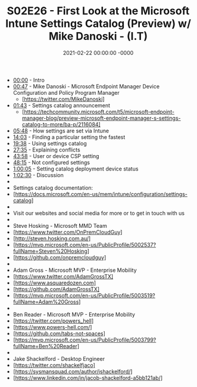 ﻿---
layout: post
title: "S02E26 - First Look at the Microsoft Intune Settings Catalog (Preview) w/ Mike Danoski - (I.T)"
date: 2021-02-22 00:00:00 -0000
categories:
---

 * [00:00](https://www.youtube.com/watch?v=sqIKcWXPvyI&t=0s) - Intro
 * [00:47](https://www.youtube.com/watch?v=sqIKcWXPvyI&t=47s) - Mike Danoski - Microsoft Endpoint Manager Device Configuration and Policy Program Manager
   - [https://twitter.com/MikeDanoski]
 * [01:43](https://www.youtube.com/watch?v=sqIKcWXPvyI&t=103s) - Settings catalog announcement
   - [https://techcommunity.microsoft.com/t5/microsoft-endpoint-manager-blog/preview-microsoft-endpoint-manager-s-settings-catalog-to-more/ba-p/2116084]
 * [05:48](https://www.youtube.com/watch?v=sqIKcWXPvyI&t=348s) - How settings are set via Intune
 * [14:03](https://www.youtube.com/watch?v=sqIKcWXPvyI&t=843s) - Finding a particular setting the fastest
 * [19:38](https://www.youtube.com/watch?v=sqIKcWXPvyI&t=1178s) - Using settings catalog
 * [27:35](https://www.youtube.com/watch?v=sqIKcWXPvyI&t=1655s) - Explaining conflicts
 * [43:58](https://www.youtube.com/watch?v=sqIKcWXPvyI&t=2638s) - User or device CSP setting
 * [48:15](https://www.youtube.com/watch?v=sqIKcWXPvyI&t=2895s) - Not configured settings
 * [1:00:05](https://www.youtube.com/watch?v=sqIKcWXPvyI&t=65s) - Setting catalog deployment device status
 * [1:02:30](https://www.youtube.com/watch?v=sqIKcWXPvyI&t=210s) - Discussion
 * 
 * Settings catalog documentation:
 * [https://docs.microsoft.com/en-us/mem/intune/configuration/settings-catalog]
 * 
 * Visit our websites and social media for more or to get in touch with us
 * 
 * Steve Hosking - Microsoft MMD Team
 * [https://www.twitter.com/OnPremCloudGuy]
 * [http://steven.hosking.com.au/]
 * [https://mvp.microsoft.com/en-us/PublicProfile/5002537?fullName=Steven%20Hosking]
 * [https://github.com/onpremcloudguy]
 * 
 * Adam Gross - Microsoft MVP - Enterprise Mobility
 * [https://www.twitter.com/AdamGrossTX]
 * [https://www.asquaredozen.com]
 * [https://github.com/AdamGrossTX]
 * [https://mvp.microsoft.com/en-us/PublicProfile/5003519?fullName=Adam%20Gross]
 * 
 * Ben Reader - Microsoft MVP - Enterprise Mobility
 * [https://twitter.com/powers_hell]
 * [https://www.powers-hell.com/]
 * [https://github.com/tabs-not-spaces]
 * [https://mvp.microsoft.com/en-us/PublicProfile/5003799?fullName=Ben%20Reader]
 * 
 * Jake Shackelford - Desktop Engineer
 * [https://twitter.com/shackelfjaco]
 * [https://sysmansquad.com/author/jshackelford/]
 * [https://www.linkedin.com/in/jacob-shackelford-a5bb121ab/]
